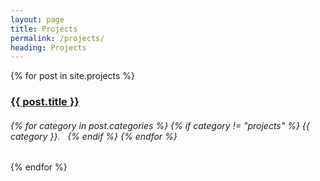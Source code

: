 ```yaml
---
layout: page
title: Projects
permalink: /projects/
heading: Projects
---
```


<div class="posts">
    {% for post in site.projects %}
        <h3><a href="{{ post.url }}">{{ post.title }}</a></h3>
        <h6>
        {% for category in post.categories %}
           {% if category != "projects" %}
            {{ category }}<span style="color:red">.</span>&nbsp;&nbsp; 
           {% endif %}
        {% endfor %}
        </h6>
    {% endfor %}
</div>
